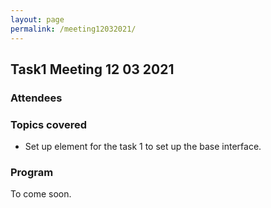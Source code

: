 ```yaml
---
layout: page
permalink: /meeting12032021/
---
```


## Task1 Meeting 12 03 2021

### Attendees

### Topics covered
- Set up element for the task 1 to set up the base interface.

### Program
To come soon. 

